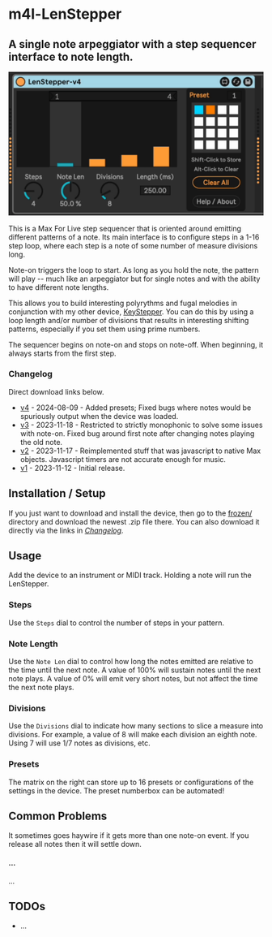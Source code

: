 # m4l-LenStepper

## A single note arpeggiator with a step sequencer interface to note length.

![LenStepper](images/LenStepper.gif)

This is a Max For Live step sequencer that is oriented around emitting different patterns of a note. Its main interface is to configure steps in a 1-16 step loop, where each step is a note of some number of measure divisions long.

Note-on triggers the loop to start. As long as you hold the note, the pattern will play -- much like an arpeggiator but for single notes and with the ability to have different note lengths.

This allows you to build interesting polyrythms and fugal melodies in
conjunction with my other device,
[KeyStepper](https://github.com/zsteinkamp/m4l-KeyStepper/). You can do this by
using a loop length and/or number of divisions that results in interesting
shifting patterns, especially if you set them using prime numbers.

The sequencer begins on note-on and stops on note-off. When beginning, it always starts from the first step.

### Changelog

Direct download links below.

- [v4](https://github.com/zsteinkamp/m4l-LenStepper/raw/main/frozen/LenStepper-v4.amxd) - 2024-08-09 - Added presets; Fixed bugs where notes would be spuriously output when the device was loaded.
- [v3](https://github.com/zsteinkamp/m4l-LenStepper/raw/main/frozen/LenStepper-v3.amxd) - 2023-11-18 - Restricted to strictly monophonic to solve some issues with note-on. Fixed bug around first note after changing notes playing the old note.
- [v2](https://github.com/zsteinkamp/m4l-LenStepper/raw/main/frozen/LenStepper-v2.amxd) - 2023-11-17 - Reimplemented stuff that was javascript to native Max objects. Javascript timers are not accurate enough for music.
- [v1](https://github.com/zsteinkamp/m4l-LenStepper/raw/main/frozen/LenStepper-v1.amxd) - 2023-11-12 - Initial release.

## Installation / Setup

If you just want to download and install the device, then go to the [frozen/](https://github.com/zsteinkamp/m4l-LenStepper/tree/main/frozen) directory and download the newest .zip file there. You can also download it directly via the links in [_Changelog_](#changelog).

## Usage

Add the device to an instrument or MIDI track. Holding a note will run the LenStepper.

### Steps

Use the `Steps` dial to control the number of steps in your pattern.

### Note Length

Use the `Note Len` dial to control how long the notes emitted are relative to
the time until the next note. A value of 100% will sustain notes until the next
note plays. A value of 0% will emit very short notes, but not affect the time
the next note plays.

### Divisions

Use the `Divisions` dial to indicate how many sections to slice a measure into
divisions. For example, a value of 8 will make each division an eighth note.
Using 7 will use 1/7 notes as divisions, etc.

### Presets

The matrix on the right can store up to 16 presets or configurations of the settings in the device. The preset numberbox can be automated!

## Common Problems

It sometimes goes haywire if it gets more than one note-on event. If you release all notes then it will settle down.

#### ...

...

## TODOs

- ...
